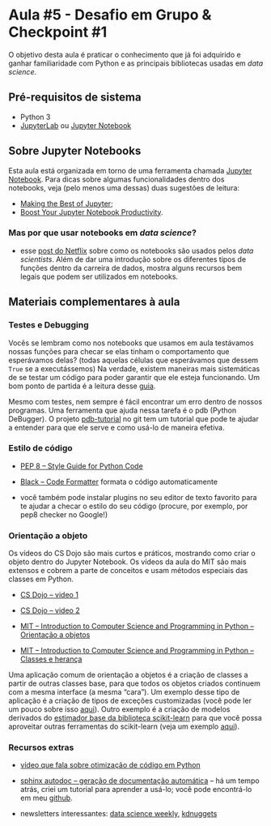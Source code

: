 # Aula \#5 - Desafio em Grupo & Checkpoint \#1

O objetivo desta aula é praticar o conhecimento que já foi adquirido e ganhar familiaridade com Python e as
principais bibliotecas usadas em _data science_.

## Pré-requisitos de sistema

* Python 3
* [JupyterLab](https://github.com/jupyterlab/jupyterlab) ou [Jupyter Notebook](http://jupyter.org/install)

## Sobre Jupyter Notebooks

Esta aula está organizada em torno de uma ferramenta chamada [Jupyter Notebook](https://jupyter.org/).
Para dicas sobre algumas funcionalidades dentro dos notebooks, veja (pelo menos uma dessas) duas sugestões de leitura:

* [Making the Best of Jupyter](https://github.com/NirantK/best-of-jupyter/blob/master/README.md);
* [Boost Your Jupyter Notebook Productivity](https://towardsdatascience.com/jupyter-notebook-hints-1f26b08429ad).

### Mas por que usar notebooks em _data science_?

* esse [post do Netflix](https://medium.com/netflix-techblog/notebook-innovation-591ee3221233) sobre como os notebooks são usados pelos _data scientists_. Além de dar uma introdução sobre os diferentes tipos de funções dentro da carreira de dados, mostra alguns recursos bem legais que podem ser utilizados em notebooks.

## Materiais complementares à aula

### Testes e Debugging

Vocês se lembram como nos notebooks que usamos em aula testávamos nossas funções para checar se elas tinham o comportamento que esperávamos delas? (todas aquelas células que esperávamos que dessem `True` se a executássemos) Na verdade, existem maneiras mais sistemáticas de se testar um código para poder garantir que ele esteja funcionando. Um bom ponto de partida é a leitura desse [guia](https://docs.python-guide.org/writing/tests/).

Mesmo com testes, nem sempre é fácil encontrar um erro dentro de nossos programas. Uma ferramenta que ajuda nessa tarefa é o pdb (Python DeBugger). O projeto [pdb-tutorial](https://github.com/spiside/pdb-tutorial) no git tem um tutorial que pode te ajudar a entender para que ele serve e como usá-lo de maneira efetiva.

### Estilo de código

* [PEP 8 – Style Guide for Python Code](https://www.python.org/dev/peps/pep-0008/)

* [Black – Code Formatter](https://github.com/ambv/black) formata o código automaticamente

* você também pode instalar plugins no seu editor de texto favorito para te ajudar a checar o estilo do seu código (procure, por exemplo, por pep8 checker <nome-do-seu-editor> no Google!)

### Orientação a objeto

Os vídeos do CS Dojo são mais  curtos e práticos, mostrando como criar o objeto dentro do Jupyter Notebook. Os vídeos da aula do MIT são mais extensos e cobrem a parte de conceitos e usam métodos especiais das classes em Python.

* [CS Dojo – video 1](https://www.youtube.com/watch?v=wfcWRAxRVBA&t=0s&list=PLBZBJbE_rGRWeh5mIBhD-hhDwSEDxogDg&index=10)

* [CS Dojo – video 2](https://www.youtube.com/watch?v=WOwi0h_-dfA&t=0s&list=PLBZBJbE_rGRWeh5mIBhD-hhDwSEDxogDg&index=11)

* [MIT – Introduction to Computer Science and Programming in Python – Orientação a objetos](https://ocw.mit.edu/courses/electrical-engineering-and-computer-science/6-0001-introduction-to-computer-science-and-programming-in-python-fall-2016/lecture-videos/lecture-8-object-oriented-programming/)

* [MIT – Introduction to Computer Science and Programming in Python – Classes e herança](https://ocw.mit.edu/courses/electrical-engineering-and-computer-science/6-0001-introduction-to-computer-science-and-programming-in-python-fall-2016/lecture-videos/lecture-9-python-classes-and-inheritance/)

Uma aplicação comum de orientação a objetos é a criação de classes a partir de outras classes base, para que todos os objetos criados continuem com a mesma interface (a mesma “cara”). Um exemplo desse tipo de aplicação é a criação de tipos de exceções customizadas (você pode ler um pouco sobre isso [aqui](https://julien.danjou.info/python-exceptions-guide/)). Outro exemplo é a criação de modelos derivados do [estimador base da biblioteca scikit-learn](http://scikit-learn.org/stable/modules/generated/sklearn.base.BaseEstimator.html) para que você possa aproveitar outras ferramentas do scikit-learn (veja um exemplo [aqui](http://danielhnyk.cz/creating-your-own-estimator-scikit-learn/)).

### Recursos extras

* [vídeo que fala sobre otimização de código em Python](https://www.youtube.com/watch?v=zQeYx87mfyw)

* [sphinx autodoc – geração de documentação automática](http://www.sphinx-doc.org/en/master/usage/extensions/autodoc.html) – há um tempo atrás, criei um tutorial para aprender a usá-lo; você pode encontrá-lo em meu [github](https://github.com/cimarieta/sphinx-autodoc-example).

* newsletters interessantes: [data science weekly](https://www.datascienceweekly.org/),
  [kdnuggets](https://www.kdnuggets.com/)
